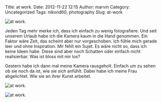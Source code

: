 Title: at work.
Date: 2012-11-22 12:15
Author: marvin
Category: Uncategorized
Tags: nikond60, photography
Slug: at-work

![at work.]({static}/images/8205972831_b13f653418_b.jpg)

Jeden Tag mehr merke ich, dass ich einfach zu wenig fotografiere. Und
seit unserem Urlaub habe ich die Kamera kaum in die Hand genommen. Ein
Faktor wäre Zeit, das scheint aber nur vorgeschoben. Ich fühle mich
gerade leer und ohne Inspiration. Mir fehlt ein Sujet. Es wäre nicht so,
dass ich keine Ideen habe. Diese sind aber noch Schatten oder einfach
nicht realisierbar. Was ist bloss mit mir los?

Gestern habe ich dann mal meine Kamera rausgeholt. Einfach um zu sehen
ob sie noch da ist, wie sie sich anfühlt. Dabei habe ich meine Frau
abgelichtet. Wie sie an ihrer Kunst arbeitet.

![at work.]({static}/images/8207063728_ed82e58401_b.jpg)

![at work.]({static}/images/8205974027_b028599a45_b.jpg)

